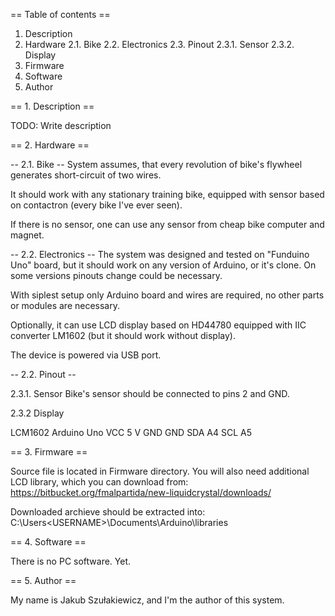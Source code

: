 
== Table of contents ==

1. Description
2. Hardware
	2.1. Bike
	2.2. Electronics
	2.3. Pinout
		2.3.1. Sensor
		2.3.2. Display
3. Firmware 
4. Software
5. Author

== 1. Description ==

TODO: Write description

== 2. Hardware ==

-- 2.1. Bike -- 
System assumes, that every revolution of bike's flywheel generates short-circuit of two wires.

It should work with any stationary training bike, equipped with sensor based on contactron (every bike I've ever seen).

If there is no sensor, one can use any sensor from cheap bike computer and magnet.

-- 2.2. Electronics -- 
The system was designed and tested on "Funduino Uno" board, but it should work on any version of Arduino, or it's clone. 
On some versions pinouts change could be necessary.

With siplest setup only Arduino board and wires are required, no other parts or modules are necessary. 

Optionally, it can use LCD display based on HD44780 equipped with IIC converter LM1602 (but it should work without display).

The device is powered via USB port.

-- 2.2. Pinout -- 

2.3.1. Sensor
Bike's sensor should be connected to pins 2 and GND.

2.3.2 Display

LCM1602	Arduino Uno
 VCC	5 V
 GND	GND
 SDA	A4
 SCL	A5



== 3. Firmware == 

Source file is located in Firmware directory.
You will also need additional LCD library, which you can download from:
https://bitbucket.org/fmalpartida/new-liquidcrystal/downloads/

Downloaded archieve should be extracted into: 
C:\Users\<USERNAME>\Documents\Arduino\libraries

== 4. Software ==

There is no PC software. Yet.

== 5. Author ==

My name is Jakub Szułakiewicz, and I'm the author of this system.


